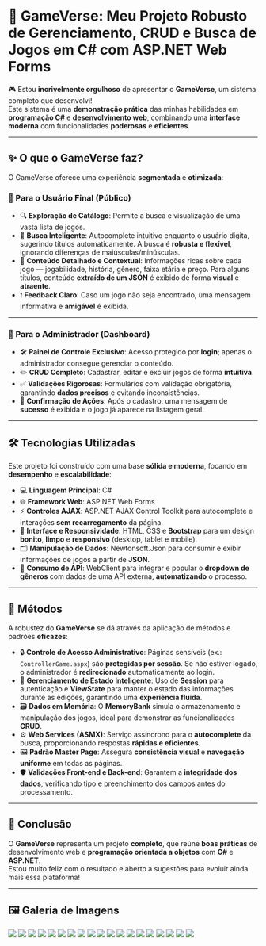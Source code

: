 # 🚀 GameVerse: Meu Projeto Robusto de Gerenciamento, CRUD e Busca de Jogos em **C#** com **ASP.NET Web Forms**

🎮 Estou **incrivelmente orgulhoso** de apresentar o **GameVerse**, um sistema completo que desenvolvi!  
Este sistema é uma **demonstração prática** das minhas habilidades em **programação C#** e **desenvolvimento web**, combinando uma **interface moderna** com funcionalidades **poderosas** e **eficientes**.

---

## ✨ O que o GameVerse faz?

O GameVerse oferece uma experiência **segmentada** e **otimizada**:

### 👥 Para o Usuário Final (Público)

- 🔍 **Exploração de Catálogo**: Permite a busca e visualização de uma vasta lista de jogos.  
- 🤖 **Busca Inteligente**: Autocomplete intuitivo enquanto o usuário digita, sugerindo títulos automaticamente. A busca é **robusta e flexível**, ignorando diferenças de maiúsculas/minúsculas.  
- 📄 **Conteúdo Detalhado e Contextual**: Informações ricas sobre cada jogo — jogabilidade, história, gênero, faixa etária e preço. Para alguns títulos, conteúdo **extraído de um JSON** é exibido de forma **visual** e **atraente**.  
- ❗ **Feedback Claro**: Caso um jogo não seja encontrado, uma mensagem informativa e **amigável** é exibida.  

---

### 🔐 Para o Administrador (Dashboard)

- 🛠️ **Painel de Controle Exclusivo**: Acesso protegido por **login**; apenas o administrador consegue gerenciar o conteúdo.  
- ✏️ **CRUD Completo**: Cadastrar, editar e excluir jogos de forma **intuitiva**.  
- ✅ **Validações Rigorosas**: Formulários com validação obrigatória, garantindo **dados precisos** e evitando inconsistências.  
- 🎯 **Confirmação de Ações**: Após o cadastro, uma mensagem de **sucesso** é exibida e o jogo já aparece na listagem geral.  

---

## 🛠️ Tecnologias Utilizadas

Este projeto foi construído com uma base **sólida e moderna**, focando em **desempenho** e **escalabilidade**:

- 💻 **Linguagem Principal**: C#  
- 🌐 **Framework Web**: ASP.NET Web Forms  
- ⚡ **Controles AJAX**: ASP.NET AJAX Control Toolkit para autocomplete e interações **sem recarregamento** da página.  
- 🎨 **Interface e Responsividade**: HTML, CSS e **Bootstrap** para um design **bonito**, **limpo** e **responsivo** (desktop, tablet e mobile).  
- 🗂️ **Manipulação de Dados**: Newtonsoft.Json para consumir e exibir informações de jogos a partir de **JSON**.  
- 🔗 **Consumo de API**: WebClient para integrar e popular o **dropdown de gêneros** com dados de uma API externa, **automatizando** o processo.  

---

## 🧩 Métodos

A robustez do **GameVerse** se dá através da aplicação de métodos e padrões **eficazes**:

- 🔒 **Controle de Acesso Administrativo**: Páginas sensíveis (ex.: `ControllerGame.aspx`) são **protegidas por sessão**. Se não estiver logado, o administrador é **redirecionado** automaticamente ao login.  
- 🧠 **Gerenciamento de Estado Inteligente**: Uso de **Session** para autenticação e **ViewState** para manter o estado das informações durante as edições, garantindo uma **experiência fluida**.  
- 🗃️ **Dados em Memória**: O **MemoryBank** simula o armazenamento e manipulação dos jogos, ideal para demonstrar as funcionalidades **CRUD**.  
- ⚙️ **Web Services (ASMX)**: Serviço assíncrono para o **autocomplete** da busca, proporcionando respostas **rápidas e eficientes**.  
- 🖼️ **Padrão Master Page**: Assegura **consistência visual** e **navegação uniforme** em todas as páginas.  
- 🛡️ **Validações Front-end e Back-end**: Garantem a **integridade dos dados**, verificando tipo e preenchimento dos campos antes do processamento.  

---

## 🚀 Conclusão

O **GameVerse** representa um projeto **completo**, que reúne **boas práticas** de desenvolvimento web e **programação orientada a objetos** com **C#** e **ASP.NET**.  
Estou muito feliz com o resultado e aberto a sugestões para evoluir ainda mais essa plataforma!  

---

## 🖼️ Galeria de Imagens

![](./imagens/pagina-1.png) ![](./imagens/pagina-2.png) ![](./imagens/pagina-3.png) ![](./imagens/pagina-4.png) ![](./imagens/pagina-5.png) ![](./imagens/pagina-6.png) ![](./imagens/pagina-7.png) ![](./imagens/pagina-8.png) ![](./imagens/pagina-9.png) ![](./imagens/pagina-10.png) ![](./imagens/pagina-11.png) ![](./imagens/pagina-12.png) ![](./imagens/pagina-13.png) ![](./imagens/pagina-14.png) ![](./imagens/pagina-15.png) ![](./imagens/pagina-16.png) ![](./imagens/pagina-17.png) ![](./imagens/pagina-18.png) ![](./imagens/pagina-19.png)
